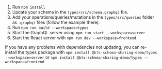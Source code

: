 1.  Run `npm install`
2.  Update your schema in the `types/src/schema.graphql` file.
3.  Add your operations/queries/mutations in the `types/src/queries` folder as `.graphql` files (follow the example there).
4.  Run `npm run build --workspace=types`
5.  Start the GraphQL server using `npm run start --workspace=server`
6.  Start the React server with `npm run dev --workspace=frontend`

If you have any problems with dependencies not updating, you can re-install the types package with `npm install @bts-schema-sharing-demo/types --workspace=server` or `npm install @bts-schema-sharing-demo/types --workspace=frontend`
